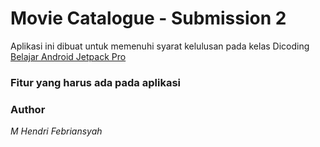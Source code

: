 # Movie Catalogue - Submission 2

Aplikasi ini dibuat untuk memenuhi syarat kelulusan pada kelas Dicoding [Belajar Android Jetpack Pro](https://www.dicoding.com/academies/129)

### Fitur yang harus ada pada aplikasi


### Author
_M Hendri Febriansyah_